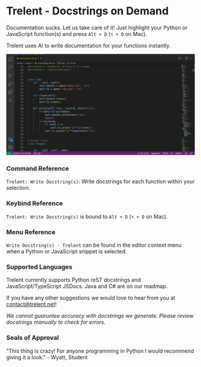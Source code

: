 # Trelent - Docstrings on Demand

Documentation sucks. Let us take care of it! Just highlight your Python or JavaScript function(s) and press `Alt + D` (`⌥ + D` on Mac).

Trelent uses AI to write documentation for your functions instantly.

![Trelent writing an example docstring](images/trelent-example.gif)

### Command Reference
`Trelent: Write Docstring(s)`: Write docstrings for each function within your selection.

### Keybind Reference
`Trelent: Write Docstring(s)` is bound to `Alt + D` (`⌥ + D` on Mac).

### Menu Reference
`Write Docstring(s) - Trelent` can be found in the editor context menu when a Python or JavaScript snippet is selected.

### Supported Languages
Trelent currently supports Python reST docstrings and JavaScript/TypeScript JSDocs. Java and C# are on our roadmap.

If you have any other suggestions we would love to hear from you at [contact@trelent.net](mailto:contact@trelent.net)!

*We cannot guaruntee accuracy with docstrings we generate. Please review docstrings manually to check for errors.*

### Seals of Approval
"This thing is crazy! For anyone programming in Python I would recommend giving it a look." - Wyatt, Student